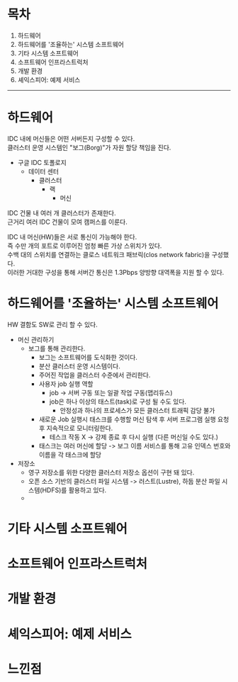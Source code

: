 # 목차
1. 하드웨어
2. 하드웨어를 '조율하는' 시스템 소프트웨어
3. 기타 시스템 소프트웨어
4. 소프트웨어 인프라스트럭처
5. 개발 환경
6. 셰익스피어: 예제 서비스
---

# 하드웨어
IDC 내에 머신들은 어떤 서버든지 구성할 수 있다.  
클러스터 운영 시스템인 "보그(Borg)"가 자원 할당 책임을 진다.  
- 구글 IDC 토폴로지
  - 데이터 센터
    - 클러스터
      - 랙
        - 머신
  
IDC 건물 내 여러 개 클러스터가 존재한다.  
근거리 여러 IDC 건물이 모여 캠퍼스를 이룬다.  
  
IDC 내 머신(HW)들은 서로 통신이 가능해야 한다.  
즉 수만 개의 포트로 이루어진 엄청 빠른 가상 스위치가 있다.  
수백 대의 스위치를 연결하는 클로스 네트워크 패브릭(clos network fabric)을 구성했다.  
이러한 거대한 구성을 통해 서버간 통신은 1.3Pbps 양방향 대역폭을 지원 할 수 있다.  
  
# 하드웨어를 '조율하는' 시스템 소프트웨어
HW 결함도 SW로 관리 할 수 있다.  
- 머신 관리하기
  - 보그를 통해 관리한다.
    - 보그는 소프트웨어를 도식화한 것이다.
    - 분산 클러스터 운영 시스템이다.
    - 주어진 작업을 클러스터 수준에서 관리한다.
    - 사용자 job 실행 역할
      - job -> 서버 구동 또는 일괄 작업 구동(맵리듀스) 
      - job은 하나 이상의 태스트(task)로 구성 될 수도 있다.
        - 안정성과 하나의 프로세스가 모든 클러스터 트래픽 감당 불가
    - 새로운 Job 실행시 태스크를 수행할 머신 탐색 후 서버 프로그램 실행 요청 후 지속적으로 모니터링한다.
      - 테스크 작동 X -> 강제 종료 후 다시 실행 (다른 머신일 수도 있다.)
    - 태스크는 여러 머신에 할당 -> 보그 이름 서비스를 통해 고유 인덱스 번호와 이름을 각 태스크에 할당
- 저장소
  - 영구 저장소를 위한 다양한 클러스터 저장소 옵션이 구현 돼 있다.
  - 오픈 소스 기반의 클러스터 파일 시스템 -> 러스트(Lustre), 하둡 분산 파일 시스템(HDFS)를 활용하고 있다.
  - 

# 기타 시스템 소프트웨어

# 소프트웨어 인프라스트럭처

# 개발 환경

# 셰익스피어: 예제 서비스

# 느낀점
